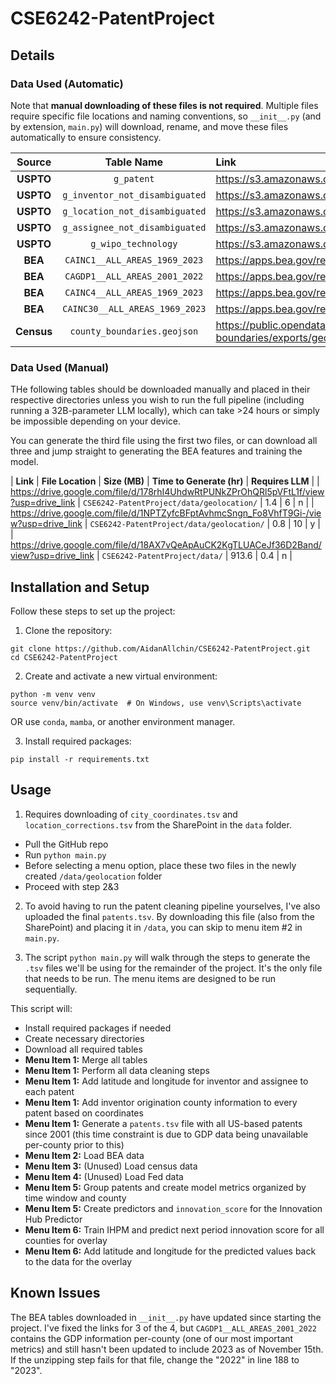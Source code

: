 # CSE6242-PatentProject

## Details

### Data Used (Automatic)

Note that **manual downloading of these files is not required**. Multiple files require specific file locations and naming conventions, so `__init__.py` (and by extension, `main.py`) will download, rename, and move these files automatically to ensure consistency.

|   Source   |           Table Name           | Link                                                                                        |
| :--------: | :----------------------------: | :------------------------------------------------------------------------------------------ |
| **USPTO**  |           `g_patent`           | https://s3.amazonaws.com/data.patentsview.org/download/g_patent.tsv.zip                     |
| **USPTO**  | `g_inventor_not_disambiguated` | https://s3.amazonaws.com/data.patentsview.org/download/g_inventor_not_disambiguated.tsv.zip |
| **USPTO**  | `g_location_not_disambiguated` | https://s3.amazonaws.com/data.patentsview.org/download/g_location_not_disambiguated.tsv.zip |
| **USPTO**  | `g_assignee_not_disambiguated` | https://s3.amazonaws.com/data.patentsview.org/download/g_assignee_not_disambiguated.tsv.zip |
| **USPTO**  |      `g_wipo_technology`       | https://s3.amazonaws.com/data.patentsview.org/download/g_wipo_technology.tsv.zip            |
|  **BEA**   | `CAINC1__ALL_AREAS_1969_2023`  | https://apps.bea.gov/regional/zip/CAINC1.zip                                                |
|  **BEA**   | `CAGDP1__ALL_AREAS_2001_2022`  | https://apps.bea.gov/regional/zip/CAGDP1.zip                                                |
|  **BEA**   | `CAINC4__ALL_AREAS_1969_2023`  | https://apps.bea.gov/regional/zip/CAINC4.zip                                                |
|  **BEA**   | `CAINC30__ALL_AREAS_1969_2023` | https://apps.bea.gov/regional/zip/CAINC30.zip                                               |
| **Census** |  `county_boundaries.geojson`   | https://public.opendatasoft.com/api/explore/v2.1/catalog/datasets/us-county-boundaries/exports/geojson?lang=en&timezone=America%2FNew_York |

### Data Used (Manual)

THe following tables should be downloaded manually and placed in their respective directories unless you wish to run the full pipeline (including running a 32B-parameter LLM locally), which can take >24 hours or simply be impossible depending on your device.

You can generate the third file using the first two files, or can download all three and jump straight to generating the BEA features and training the model.

| **Link** | **File Location** | **Size (MB)** | **Time to Generate (hr)** | **Requires LLM** |
| https://drive.google.com/file/d/178rhI4UhdwRtPUNkZPrOhQRl5pVFtL1f/view?usp=drive_link | `CSE6242-PatentProject/data/geolocation/` | 1.4 | 6  | n |
| https://drive.google.com/file/d/1NPTZyfcBFptAvhmcSngn_Fo8VhfT9Gi-/view?usp=drive_link | `CSE6242-PatentProject/data/geolocation/` | 0.8 | 10 | y |
| https://drive.google.com/file/d/18AX7vQeApAuCK2KgTLUACeJf36D2Band/view?usp=drive_link | `CSE6242-PatentProject/data/` | 913.6 | 0.4 | n |


## Installation and Setup

Follow these steps to set up the project:

1. Clone the repository:

```
git clone https://github.com/AidanAllchin/CSE6242-PatentProject.git
cd CSE6242-PatentProject
```

2. Create and activate a new virtual environment:

```
python -m venv venv
source venv/bin/activate  # On Windows, use venv\Scripts\activate
```

OR use `conda`, `mamba`, or another environment manager. 

3. Install required packages:

```
pip install -r requirements.txt
```

## Usage

1. Requires downloading of `city_coordinates.tsv` and `location_corrections.tsv` from the SharePoint in the `data` folder. 

- Pull the GitHub repo
- Run `python main.py`
- Before selecting a menu option, place these two files in the newly created `/data/geolocation` folder
- Proceed with step 2&3

2. To avoid having to run the patent cleaning pipeline yourselves, I've also uploaded the final `patents.tsv`. By downloading this file (also from the SharePoint) and placing it in `/data`, you can skip to menu item #2 in `main.py`.

3. The script `python main.py` will walk through the steps to generate the `.tsv` files we'll be using for the remainder of the project. It's the only file that needs to be run. The menu items are designed to be run sequentially.

This script will:

- Install required packages if needed
- Create necessary directories
- Download all required tables
- **Menu Item 1:** Merge all tables
- **Menu Item 1:** Perform all data cleaning steps
- **Menu Item 1:** Add latitude and longitude for inventor and assignee to each patent
- **Menu Item 1:** Add inventor origination county information to every patent based on coordinates
- **Menu Item 1:** Generate a `patents.tsv` file with all US-based patents since 2001 (this time constraint is due to GDP data being unavailable per-county prior to this)
- **Menu Item 2:** Load BEA data
- **Menu Item 3:** (Unused) Load census data
- **Menu Item 4:** (Unused) Load Fed data
- **Menu Item 5:** Group patents and create model metrics organized by time window and county
- **Menu Item 5:** Create predictors and `innovation_score` for the Innovation Hub Predictor
- **Menu Item 6:** Train IHPM and predict next period innovation score for all counties for overlay
- **Menu Item 6:** Add latitude and longitude for the predicted values back to the data for the overlay


## Known Issues

The BEA tables downloaded in `__init__.py` have updated since starting the project. I've fixed the links for 3 of the 4, but `CAGDP1__ALL_AREAS_2001_2022` contains the GDP information per-county (one of our most important metrics) and still hasn't been updated to include 2023 as of November 15th. If the unzipping step fails for that file, change the "2022" in line 188 to "2023".


